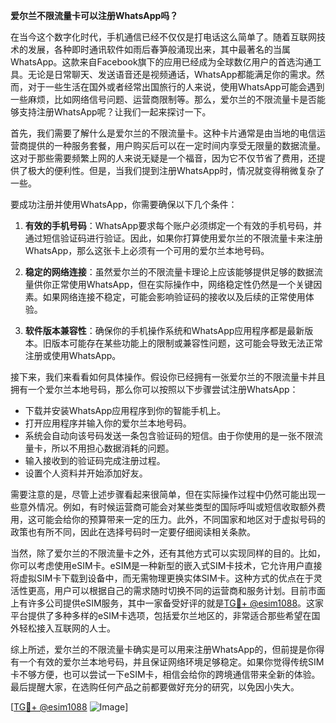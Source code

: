 **爱尔兰不限流量卡可以注册WhatsApp吗？**

在当今这个数字化时代，手机通信已经不仅仅是打电话这么简单了。随着互联网技术的发展，各种即时通讯软件如雨后春笋般涌现出来，其中最著名的当属WhatsApp。这款来自Facebook旗下的应用已经成为全球数亿用户的首选沟通工具。无论是日常聊天、发送语音还是视频通话，WhatsApp都能满足你的需求。然而，对于一些生活在国外或者经常出国旅行的人来说，使用WhatsApp可能会遇到一些麻烦，比如网络信号问题、运营商限制等。那么，爱尔兰的不限流量卡是否能够支持注册WhatsApp呢？让我们一起来探讨一下。

首先，我们需要了解什么是爱尔兰的不限流量卡。这种卡片通常是由当地的电信运营商提供的一种服务套餐，用户购买后可以在一定时间内享受无限量的数据流量。这对于那些需要频繁上网的人来说无疑是一个福音，因为它不仅节省了费用，还提供了极大的便利性。但是，当我们提到注册WhatsApp时，情况就变得稍微复杂了一些。

要成功注册并使用WhatsApp，你需要确保以下几个条件：

1. **有效的手机号码**：WhatsApp要求每个账户必须绑定一个有效的手机号码，并通过短信验证码进行验证。因此，如果你打算使用爱尔兰的不限流量卡来注册WhatsApp，那么这张卡上必须有一个可用的爱尔兰本地号码。

2. **稳定的网络连接**：虽然爱尔兰的不限流量卡理论上应该能够提供足够的数据流量供你正常使用WhatsApp，但在实际操作中，网络稳定性仍然是一个关键因素。如果网络连接不稳定，可能会影响验证码的接收以及后续的正常使用体验。

3. **软件版本兼容性**：确保你的手机操作系统和WhatsApp应用程序都是最新版本。旧版本可能存在某些功能上的限制或兼容性问题，这可能会导致无法正常注册或使用WhatsApp。

接下来，我们来看看如何具体操作。假设你已经拥有一张爱尔兰的不限流量卡并且拥有一个爱尔兰本地号码，那么你可以按照以下步骤尝试注册WhatsApp：

- 下载并安装WhatsApp应用程序到你的智能手机上。
- 打开应用程序并输入你的爱尔兰本地号码。
- 系统会自动向该号码发送一条包含验证码的短信。由于你使用的是一张不限流量卡，所以不用担心数据消耗的问题。
- 输入接收到的验证码完成注册过程。
- 设置个人资料并开始添加好友。

需要注意的是，尽管上述步骤看起来很简单，但在实际操作过程中仍然可能出现一些意外情况。例如，有时候运营商可能会对某些类型的国际呼叫或短信收取额外费用，这可能会给你的预算带来一定的压力。此外，不同国家和地区对于虚拟号码的政策也有所不同，因此在选择号码时一定要仔细阅读相关条款。

当然，除了爱尔兰的不限流量卡之外，还有其他方式可以实现同样的目的。比如，你可以考虑使用eSIM卡。eSIM是一种新型的嵌入式SIM卡技术，它允许用户直接将虚拟SIM卡下载到设备中，而无需物理更换实体SIM卡。这种方式的优点在于灵活性更高，用户可以根据自己的需求随时切换不同的运营商和服务计划。目前市面上有许多公司提供eSIM服务，其中一家备受好评的就是[TG💪+ @esim1088](https://t.me/s/esim1088)。这家平台提供了多种多样的eSIM卡选项，包括爱尔兰地区的，非常适合那些希望在国外轻松接入互联网的人士。

综上所述，爱尔兰的不限流量卡确实是可以用来注册WhatsApp的，但前提是你得有一个有效的爱尔兰本地号码，并且保证网络环境足够稳定。如果你觉得传统SIM卡不够方便，也可以尝试一下eSIM卡，相信会给你的跨境通信带来全新的体验。最后提醒大家，在选购任何产品之前都要做好充分的研究，以免因小失大。

[[TG💪+ @esim1088](https://t.me/s/esim1088) ![Image](https://i.postimg.cc/4NQfJmqS/Snipaste-2025-05-13-00-14-12.png)]